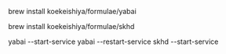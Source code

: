 brew install koekeishiya/formulae/yabai

brew install koekeishiya/formulae/skhd

yabai --start-service 
yabai --restart-service
skhd --start-service
